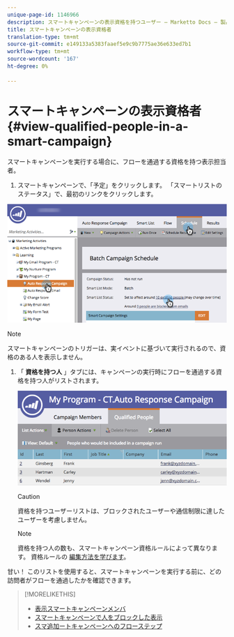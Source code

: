 ```yaml
---
unique-page-id: 1146966
description: スマートキャンペーンの表示資格を持つユーザー — Marketto Docs — 製品ドキュメント
title: スマートキャンペーンの表示資格者
translation-type: tm+mt
source-git-commit: e149133a5383faaef5e9c9b7775ae36e633ed7b1
workflow-type: tm+mt
source-wordcount: '167'
ht-degree: 0%

---
```



# スマートキャンペーンの表示資格者 {#view-qualified-people-in-a-smart-campaign}

スマートキャンペーンを実行する場合に、フローを通過する資格を持つ表示担当者。

1. スマートキャンペーンで、「予定」をクリックします。 「スマートリストのステータス」で、最初のリンクをクリックします。

![](assets/qualifedpeople-hands.png)

>[!NOTE]
>
>スマートキャンペーンのトリガーは、実イベントに基づいて実行されるので、資格のある人を表示しません。

1. 「 **資格を持つ人** 」タブには、キャンペーンの実行時にフローを通過する資格を持つ人がリストされます。

   ![](assets/qualifiedpeople-tab.png)

   >[!CAUTION]
   >
   >資格を持つユーザーリストは、ブロックされたユーザーや通信制限に達したユーザーを考慮しません。

   >[!NOTE]
   >
   >資格を持つ人の数も、スマートキャンペーン資格ルールによって異なります。 資格ルールの [編集方法を学びます](../../../../product-docs/core-marketo-concepts/smart-campaigns/using-smart-campaigns/edit-qualification-rules-in-a-smart-campaign.md)。

甘い！ このリストを使用すると、スマートキャンペーンを実行する前に、どの訪問者がフローを通過したかを確認できます。

>[!MORELIKETHIS]
>
>* [表示スマートキャンペーンメンバ](view-smart-campaign-members.md)
>* [スマートキャンペーンで人をブロックした表示](view-blocked-people-in-a-smart-campaign.md)
>* [スマ追加ートキャンペーンへのフローステップ](../../../../product-docs/core-marketo-concepts/smart-campaigns/flow-actions/add-a-flow-step-to-a-smart-campaign.md)

>



